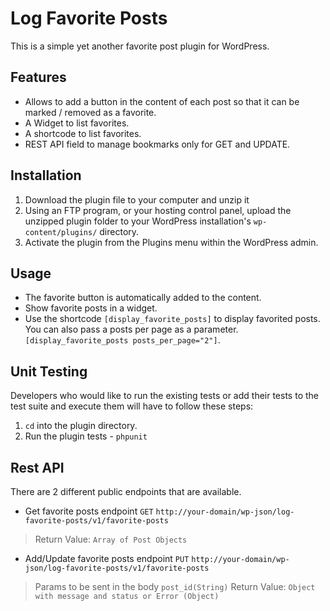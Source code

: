 # Log Favorite Posts

This is a simple yet another favorite post plugin for WordPress.

## Features

* Allows to add a button in the content of each post so that it can be marked / removed as a favorite.
* A Widget to list favorites.
* A shortcode to list favorites.
* REST API field to manage bookmarks only for GET and UPDATE.

## Installation

1. Download the plugin file to your computer and unzip it
2. Using an FTP program, or your hosting control panel, upload the unzipped plugin folder to your WordPress installation's `wp-content/plugins/` directory.
3. Activate the plugin from the Plugins menu within the WordPress admin.

## Usage

* The favorite button is automatically added to the content.
* Show favorite posts in a widget.
* Use the shortcode `[display_favorite_posts]` to display favorited posts. You can also pass a posts per page as a parameter. `[display_favorite_posts posts_per_page="2"]`.

## Unit Testing

Developers who would like to run the existing tests or add their tests to the test suite and execute them will have to follow these steps:

1. `cd` into the plugin directory.
2. Run the plugin tests - `phpunit`

## Rest API

There are 2 different public endpoints that are available.

* Get favorite posts endpoint `GET` `http://your-domain/wp-json/log-favorite-posts/v1/favorite-posts`

> Return Value: `Array of Post Objects`

* Add/Update favorite posts endpoint `PUT` `http://your-domain/wp-json/log-favorite-posts/v1/favorite-posts`

> Params to be sent in the body
`post_id(String)`
Return Value: `Object with message and status or Error (Object)`


